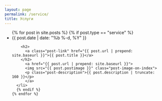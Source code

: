 ```yaml
---
layout: page
permalink: /service/
title: Услуги
---
```


<div class="home">


  <ul class="post-list">
    {% for post in site.posts %}
      {% if post.type == "service" %}
      <li>
        <span class="post-meta">{{ post.date | date: "%b %-d, %Y" }}</span>

        <h2>
          <a class="post-link" href="{{ post.url | prepend: site.baseurl }}">{{ post.title }}</a>
        </h2>
          <a href="{{ post.url | prepend: site.baseurl }}">
          <img src="{{ post.postimage }}" class="post-image-on-index">
          <p class="post-description">{{ post.description | truncate: 160 }}</p>
          </a>
      </li>
      {% endif %}
    {% endfor %}
  </ul>

  

</div>

